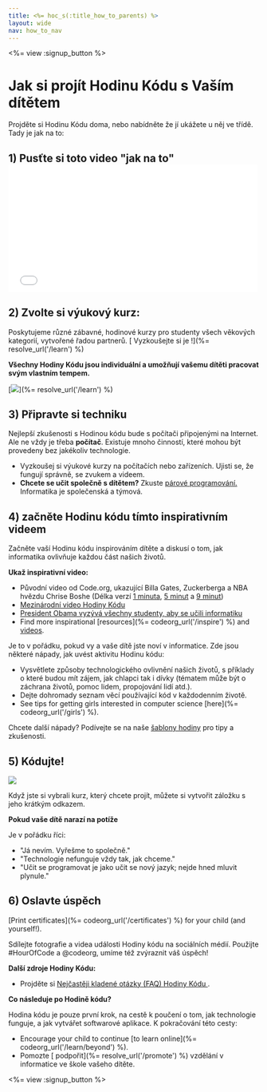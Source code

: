 ```yaml
---
title: <%= hoc_s(:title_how_to_parents) %>
layout: wide
nav: how_to_nav
---
```

<%= view :signup_button %>

# Jak si projít Hodinu Kódu s Vaším dítětem

Projděte si Hodinu Kódu doma, nebo nabídněte že jí ukážete u něj ve třídě. Tady je jak na to:

## 1) Pusťte si toto video "jak na to" <iframe width="500" height="255" src="//www.youtube.com/embed/SrnvvWDm73k" frameborder="0" allowfullscreen mark="crwd-mark"></iframe> 

## 2) Zvolte si výukový kurz:

Poskytujeme různé zábavné, hodinové kurzy pro studenty všech věkových kategorií, vytvořené řadou partnerů. [ Vyzkoušejte si je !](%= resolve_url('/learn') %)

**Všechny Hodiny Kódu jsou individuální a umožňují vašemu dítěti pracovat svým vlastním tempem.**

[![](/images/fit-700/tutorials.png)](%= resolve_url('/learn') %)

## 3) Připravte si techniku

Nejlepší zkušenosti s Hodinou kódu bude s počítači připojenými na Internet. Ale ne vždy je třeba **počítač**. Existuje mnoho činností, které mohou být provedeny bez jakékoliv technologie.

- Vyzkoušej si výukové kurzy na počítačích nebo zařízeních. Ujisti se, že fungují správně, se zvukem a videem.
- **Chcete se učit společně s dítětem?** Zkuste [ párové programování.](http://www.ncwit.org/resources/pair-programming-box-power-collaborative-learning) Informatika je společenská a týmová.

## 4) začněte Hodinu kódu tímto inspirativním videem

Začněte vaší Hodinu kódu inspirováním dítěte a diskusí o tom, jak informatika ovlivňuje každou část našich životů.

**Ukaž inspirativní video:**

- Původní video od Code.org, ukazující Billa Gates, Zuckerberga a NBA hvězdu Chrise Boshe (Délka verzí [1 minuta](https://www.youtube.com/watch?v=qYZF6oIZtfc), [5 minut](https://www.youtube.com/watch?v=nKIu9yen5nc) a [9 minut](https://www.youtube.com/watch?v=dU1xS07N-FA))
- [Mezinárodní video Hodiny Kódu](https://www.youtube.com/watch?v=KsOIlDT145A)
- [President Obama vyzývá všechny studenty, aby se učili informatiku](https://www.youtube.com/watch?v=6XvmhE1J9PY)
- Find more inspirational [resources](%= codeorg_url('/inspire') %) and [videos](https://www.youtube.com/playlist?list=PLzdnOPI1iJNfpD8i4Sx7U0y2MccnrNZuP).

Je to v pořádku, pokud vy a vaše dítě jste noví v informatice. Zde jsou některé nápady, jak uvést aktivitu Hodinu kódu:

- Vysvětlete způsoby technologického ovlivnění našich životů, s příklady o které budou mít zájem, jak chlapci tak i dívky (tématem může být o záchrana životů, pomoc lidem, propojování lidí atd.).
- Dejte dohromady seznam věcí používající kód v každodenním životě.
- See tips for getting girls interested in computer science [here](%= codeorg_url('/girls') %).

Chcete další nápady? Podívejte se na naše [šablony hodiny](/files/AfterschoolEducatorLessonPlanOutline.docx) pro tipy a zkušenosti.

## 5) Kódujte!

<img src="/images/fit-700/tutorial-short-link.png" />

Když jste si vybrali kurz, který chcete projít, můžete si vytvořit záložku s jeho krátkým odkazem.

**Pokud vaše dítě narazí na potíže**

Je v pořádku říci:

- "Já nevím. Vyřešme to společně."
- "Technologie nefunguje vždy tak, jak chceme."
- "Učit se programovat je jako učit se nový jazyk; nejde hned mluvit plynule."

## 6) Oslavte úspěch

[Print certificates](%= codeorg_url('/certificates') %) for your child (and yourself!).

Sdílejte fotografie a videa události Hodiny kódu na sociálních médií. Použijte #HourOfCode a @codeorg, umíme též zvýraznit váš úspěch!

**Další zdroje Hodiny Kódu:**

- Projděte si [Nejčastěji kladené otázky (FAQ) Hodiny Kódu ](https://support.code.org/hc/en-us/categories/200147083-Hour-of-Code).

**Co následuje po Hodině kódu?**

Hodina kódu je pouze první krok, na cestě k poučení o tom, jak technologie funguje, a jak vytvářet softwarové aplikace. K pokračování této cesty:

- Encourage your child to continue [to learn online](%= codeorg_url('/learn/beyond') %).
- Pomozte [ podpořit](%= resolve_url('/promote') %) vzdělání v informatice ve škole vašeho dítěte.

<%= view :signup_button %>